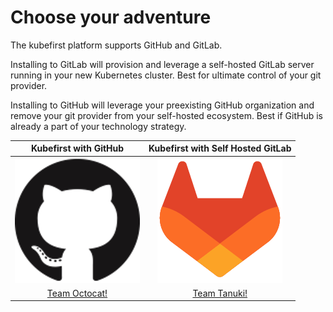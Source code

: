 # Choose your adventure

The kubefirst platform supports GitHub and GitLab. 

Installing to GitLab will provision and leverage a self-hosted GitLab server running in your new Kubernetes cluster. Best for ultimate control of your git provider.

Installing to GitHub will leverage your preexisting GitHub organization and remove your git provider from your self-hosted ecosystem. Best if GitHub is already a part of your technology strategy.

Kubefirst with GitHub      |  Kubefirst with Self Hosted GitLab
:-------------------------:|:-------------------------:
![](./img/kubefirst/icons/github-200x200.png)  |  ![](./img/kubefirst/icons/gitlab-200x200.png)
[Team Octocat!](./kubefirst/github/install.md)  |  [Team Tanuki!](./kubefirst/gitlab/install.md)

